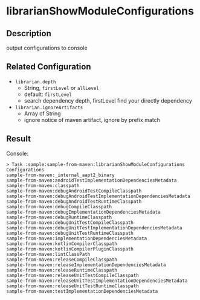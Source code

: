 # librarianShowModuleConfigurations
## Description
output configurations to console

## Related Configuration
- `librarian.depth`
  - String, `firstLevel` or `allLevel`
  - default: `firstLevel`
  - search dependency depth, firstLevel find your directly dependency
- `librarian.ignoreArtifacts`
  - Array of String
  - ignore notice of maven artifact, ignore by prefix match

## Result
Console:
```
> Task :sample:sample-from-maven:librarianShowModuleConfigurations
Configurations
sample-from-maven:_internal_aapt2_binary
sample-from-maven:androidTestImplementationDependenciesMetadata
sample-from-maven:classpath
sample-from-maven:debugAndroidTestCompileClasspath
sample-from-maven:debugAndroidTestImplementationDependenciesMetadata
sample-from-maven:debugAndroidTestRuntimeClasspath
sample-from-maven:debugCompileClasspath
sample-from-maven:debugImplementationDependenciesMetadata
sample-from-maven:debugRuntimeClasspath
sample-from-maven:debugUnitTestCompileClasspath
sample-from-maven:debugUnitTestImplementationDependenciesMetadata
sample-from-maven:debugUnitTestRuntimeClasspath
sample-from-maven:implementationDependenciesMetadata
sample-from-maven:kotlinCompilerClasspath
sample-from-maven:kotlinCompilerPluginClasspath
sample-from-maven:lintClassPath
sample-from-maven:releaseCompileClasspath
sample-from-maven:releaseImplementationDependenciesMetadata
sample-from-maven:releaseRuntimeClasspath
sample-from-maven:releaseUnitTestCompileClasspath
sample-from-maven:releaseUnitTestImplementationDependenciesMetadata
sample-from-maven:releaseUnitTestRuntimeClasspath
sample-from-maven:testImplementationDependenciesMetadata
```
